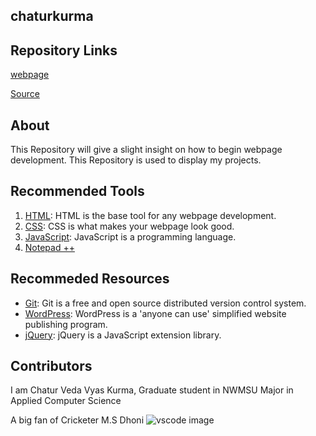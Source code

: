 ## chaturkurma

## Repository Links

[webpage](https://github.com/chaturkurma/chaturkurma/blob/master/README.md)

[Source](https://github.com/chaturkurma/chaturkurma/tree/master)


## About

This Repository will give a slight insight on how to begin webpage development. This Repository is used to display my projects.



## Recommended Tools

1. [HTML](https://www.w3schools.com/html/ "w3school HTML Tutorial"): HTML is the base tool for any webpage development.
1. [CSS](https://www.w3schools.com/html/html_css.asp/ "w3school CSS"): CSS is what makes your webpage look good.
1. [JavaScript](https://www.w3schools.com/js/ "w3school JavaScript"): JavaScript is a programming language. 
1. [Notepad ++](https://notepad-plus-plus.org/)

## Recommeded Resources

- [Git](https://git-scm.com/ "Git - homepage"): Git is a free and open source distributed version control system.
- [WordPress](https://wordpress.com/ "WordPress - homepage"): WordPress is a 'anyone can use' simplified website publishing program.
- [jQuery](https://jquery.com/ "jQuery - homepage"): jQuery is a JavaScript extension library.



## Contributors
I am Chatur Veda Vyas Kurma, Graduate student in NWMSU Major in Applied Computer Science

A big fan of Cricketer M.S Dhoni
![vscode image](https://awallpaperfree.com/wp-content/uploads/2018/09/ms.jpg)
